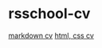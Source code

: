 # rsschool-cv

[markdown cv](https://marianchuk.github.io/rsschool-cv/cv)
[html, css cv](https://marianchuk.github.io/rsschool-cv/)
